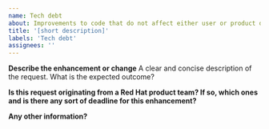 ```yaml
---
name: Tech debt
about: Improvements to code that do not affect either user or product developers’ experiences.
title: '[short description]'
labels: 'Tech debt'
assignees: ''
---
```


**Describe the enhancement or change**
A clear and concise description of the request. What is the expected outcome?

**Is this request originating from a Red Hat product team? If so, which ones and is there any sort of deadline for this enhancement?**

**Any other information?**
